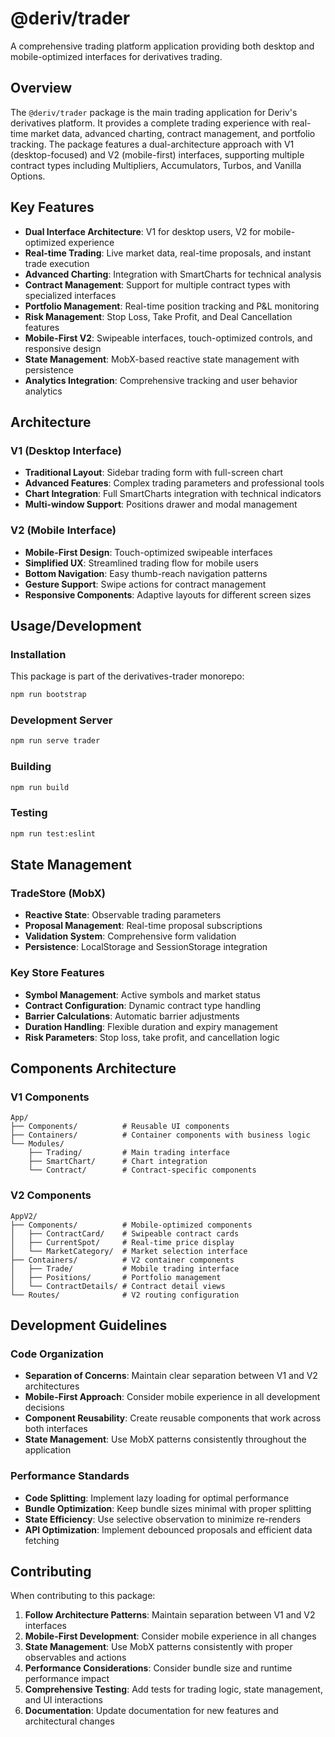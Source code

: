 # @deriv/trader

A comprehensive trading platform application providing both desktop and mobile-optimized interfaces for derivatives trading.

## Overview

The `@deriv/trader` package is the main trading application for Deriv's derivatives platform. It provides a complete trading experience with real-time market data, advanced charting, contract management, and portfolio tracking. The package features a dual-architecture approach with V1 (desktop-focused) and V2 (mobile-first) interfaces, supporting multiple contract types including Multipliers, Accumulators, Turbos, and Vanilla Options.

## Key Features

- **Dual Interface Architecture**: V1 for desktop users, V2 for mobile-optimized experience
- **Real-time Trading**: Live market data, real-time proposals, and instant trade execution
- **Advanced Charting**: Integration with SmartCharts for technical analysis
- **Contract Management**: Support for multiple contract types with specialized interfaces
- **Portfolio Management**: Real-time position tracking and P&L monitoring
- **Risk Management**: Stop Loss, Take Profit, and Deal Cancellation features
- **Mobile-First V2**: Swipeable interfaces, touch-optimized controls, and responsive design
- **State Management**: MobX-based reactive state management with persistence
- **Analytics Integration**: Comprehensive tracking and user behavior analytics

## Architecture

### V1 (Desktop Interface)

- **Traditional Layout**: Sidebar trading form with full-screen chart
- **Advanced Features**: Complex trading parameters and professional tools
- **Chart Integration**: Full SmartCharts integration with technical indicators
- **Multi-window Support**: Positions drawer and modal management

### V2 (Mobile Interface)

- **Mobile-First Design**: Touch-optimized swipeable interfaces
- **Simplified UX**: Streamlined trading flow for mobile users
- **Bottom Navigation**: Easy thumb-reach navigation patterns
- **Gesture Support**: Swipe actions for contract management
- **Responsive Components**: Adaptive layouts for different screen sizes

## Usage/Development

### Installation

This package is part of the derivatives-trader monorepo:

```bash
npm run bootstrap
```

### Development Server

```bash
npm run serve trader
```

### Building

```bash
npm run build
```

### Testing

```bash
npm run test:eslint
```

## State Management

### TradeStore (MobX)

- **Reactive State**: Observable trading parameters
- **Proposal Management**: Real-time proposal subscriptions
- **Validation System**: Comprehensive form validation
- **Persistence**: LocalStorage and SessionStorage integration

### Key Store Features

- **Symbol Management**: Active symbols and market status
- **Contract Configuration**: Dynamic contract type handling
- **Barrier Calculations**: Automatic barrier adjustments
- **Duration Handling**: Flexible duration and expiry management
- **Risk Parameters**: Stop loss, take profit, and cancellation logic

## Components Architecture

### V1 Components

```
App/
├── Components/          # Reusable UI components
├── Containers/          # Container components with business logic
└── Modules/
    ├── Trading/         # Main trading interface
    ├── SmartChart/      # Chart integration
    └── Contract/        # Contract-specific components
```

### V2 Components

```
AppV2/
├── Components/          # Mobile-optimized components
│   ├── ContractCard/    # Swipeable contract cards
│   ├── CurrentSpot/     # Real-time price display
│   └── MarketCategory/  # Market selection interface
├── Containers/          # V2 container components
│   ├── Trade/           # Mobile trading interface
│   ├── Positions/       # Portfolio management
│   └── ContractDetails/ # Contract detail views
└── Routes/              # V2 routing configuration
```

## Development Guidelines

### Code Organization

- **Separation of Concerns**: Maintain clear separation between V1 and V2 architectures
- **Mobile-First Approach**: Consider mobile experience in all development decisions
- **Component Reusability**: Create reusable components that work across both interfaces
- **State Management**: Use MobX patterns consistently throughout the application

### Performance Standards

- **Code Splitting**: Implement lazy loading for optimal performance
- **Bundle Optimization**: Keep bundle sizes minimal with proper splitting
- **State Efficiency**: Use selective observation to minimize re-renders
- **API Optimization**: Implement debounced proposals and efficient data fetching

## Contributing

When contributing to this package:

1. **Follow Architecture Patterns**: Maintain separation between V1 and V2 interfaces
2. **Mobile-First Development**: Consider mobile experience in all changes
3. **State Management**: Use MobX patterns consistently with proper observables and actions
4. **Performance Considerations**: Consider bundle size and runtime performance impact
5. **Comprehensive Testing**: Add tests for trading logic, state management, and UI interactions
6. **Documentation**: Update documentation for new features and architectural changes
